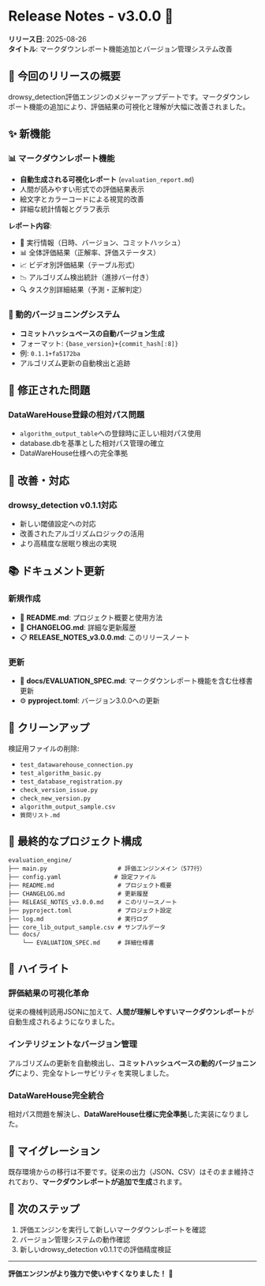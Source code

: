 # Release Notes - v3.0.0 🎉

**リリース日**: 2025-08-26  
**タイトル**: マークダウンレポート機能追加とバージョン管理システム改善

## 🎯 今回のリリースの概要

drowsy_detection評価エンジンのメジャーアップデートです。マークダウンレポート機能の追加により、評価結果の可視化と理解が大幅に改善されました。

## ✨ 新機能

### 📊 マークダウンレポート機能
- **自動生成される可視化レポート** (`evaluation_report.md`)
- 人間が読みやすい形式での評価結果表示
- 絵文字とカラーコードによる視覚的改善
- 詳細な統計情報とグラフ表示

**レポート内容**:
- 🎯 実行情報（日時、バージョン、コミットハッシュ）
- 📊 全体評価結果（正解率、評価ステータス）
- 📈 ビデオ別評価結果（テーブル形式）
- 📉 アルゴリズム検出統計（進捗バー付き）
- 🔍 タスク別詳細結果（予測・正解判定）

### 🔧 動的バージョニングシステム
- **コミットハッシュベースの自動バージョン生成**
- フォーマット: `{base_version}+{commit_hash[:8]}`
- 例: `0.1.1+fa5172ba`
- アルゴリズム更新の自動検出と追跡

## 🐛 修正された問題

### DataWareHouse登録の相対パス問題
- `algorithm_output_table`への登録時に正しい相対パス使用
- database.dbを基準とした相対パス管理の確立
- DataWareHouse仕様への完全準拠

## 🚀 改善・対応

### drowsy_detection v0.1.1対応
- 新しい閾値設定への対応
- 改善されたアルゴリズムロジックの活用
- より高精度な居眠り検出の実現

## 📚 ドキュメント更新

### 新規作成
- 📖 **README.md**: プロジェクト概要と使用方法
- 📝 **CHANGELOG.md**: 詳細な更新履歴
- 📋 **RELEASE_NOTES_v3.0.0.md**: このリリースノート

### 更新
- 📄 **docs/EVALUATION_SPEC.md**: マークダウンレポート機能を含む仕様書更新
- ⚙️ **pyproject.toml**: バージョン3.0.0への更新

## 🧹 クリーンアップ

検証用ファイルの削除:
- `test_datawarehouse_connection.py`
- `test_algorithm_basic.py` 
- `test_database_registration.py`
- `check_version_issue.py`
- `check_new_version.py`
- `algorithm_output_sample.csv`
- `質問リスト.md`

## 📁 最終的なプロジェクト構成

```
evaluation_engine/
├── main.py                    # 評価エンジンメイン（577行）
├── config.yaml               # 設定ファイル
├── README.md                  # プロジェクト概要
├── CHANGELOG.md               # 更新履歴
├── RELEASE_NOTES_v3.0.0.md    # このリリースノート
├── pyproject.toml             # プロジェクト設定
├── log.md                     # 実行ログ
├── core_lib_output_sample.csv # サンプルデータ
└── docs/
    └── EVALUATION_SPEC.md     # 詳細仕様書
```

## 🎉 ハイライト

### 評価結果の可視化革命
従来の機械判読用JSONに加えて、**人間が理解しやすいマークダウンレポート**が自動生成されるようになりました。

### インテリジェントなバージョン管理
アルゴリズムの更新を自動検出し、**コミットハッシュベースの動的バージョニング**により、完全なトレーサビリティを実現しました。

### DataWareHouse完全統合
相対パス問題を解決し、**DataWareHouse仕様に完全準拠**した実装になりました。

## 🔄 マイグレーション

既存環境からの移行は不要です。従来の出力（JSON、CSV）はそのまま維持されており、**マークダウンレポートが追加で生成**されます。

## 🚀 次のステップ

1. 評価エンジンを実行して新しいマークダウンレポートを確認
2. バージョン管理システムの動作確認
3. 新しいdrowsy_detection v0.1.1での評価精度検証

---

**評価エンジンがより強力で使いやすくなりました！** 🎯
